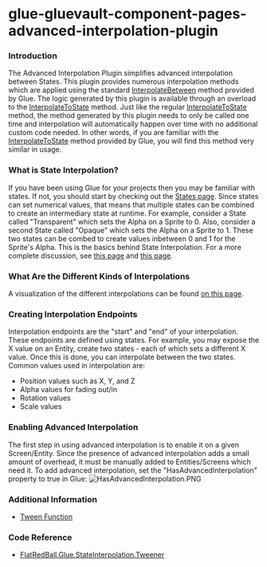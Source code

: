 # glue-gluevault-component-pages-advanced-interpolation-plugin

### Introduction

The Advanced Interpolation Plugin simplifies advanced interpolation between States. This plugin provides numerous interpolation methods which are applied using the standard [InterpolateBetween](../../../../frb/docs/index.php) method provided by Glue. The logic generated by this plugin is available through an overload to the [InterpolateToState](../../../../frb/docs/index.php) method. Just like the regular [InterpolateToState](../../../../frb/docs/index.php) method, the method generated by this plugin needs to only be called one time and interpolation will automatically happen over time with no additional custom code needed. In other words, if you are familiar with the [InterpolateToState](../../../../frb/docs/index.php) method provided by Glue, you will find this method very similar in usage.

### What is State Interpolation?

If you have been using Glue for your projects then you may be familiar with states. If not, you should start by checking out the [States page](../../../../frb/docs/index.php#Tutorials). Since states can set numerical values, that means that multiple states can be combined to create an intermediary state at runtime. For example, consider a State called "Transparent" which sets the Alpha on a Sprite to 0. Also, consider a second State called "Opaque" which sets the Alpha on a Sprite to 1. These two states can be combed to create values inbetween 0 and 1 for the Sprite's Alpha. This is the basics behind State Interpolation. For a more complete discussion, see [this page](../../../../frb/docs/index.php) and [this page](../../../../frb/docs/index.php).

### What Are the Different Kinds of Interpolations

A visualization of the different interpolations can be found [on this page](https://tweenjs.github.io/tween.js/examples/03\_graphs.html).

### Creating Interpolation Endpoints

Interpolation endpoints are the "start" and "end" of your interpolation. These endpoints are defined using states. For example, you may expose the X value on an Entity, create two states - each of which sets a different X value. Once this is done, you can interpolate between the two states. Common values used in interpolation are:

* Position values such as X, Y, and Z
* Alpha values for fading out/in
* Rotation values
* Scale values

### Enabling Advanced Interpolation

The first step in using advanced interpolation is to enable it on a given Screen/Entity. Since the presence of advanced interpolation adds a small amount of overhead, it must be manually added to Entities/Screens which need it. To add advanced interpolation, set the "HasAdvancedInterpolation" property to true in Glue: ![HasAdvancedInterpolation.PNG](../../../../media/migrated\_media-HasAdvancedInterpolation.PNG)

###

&#x20;

### Additional Information

* [Tween Function](../../../../api/stateinterpolationplugin/gluevault-component-pages-advanced-interpolation-plugin-tween-function.md)

### Code Reference

* [FlatRedBall.Glue.StateInterpolation.Tweener](../../../../frb/docs/index.php)
